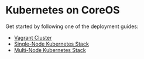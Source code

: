 # Kubernetes on CoreOS

Get started by following one of the deployment guides:

* [Vagrant Cluster](docs/vagrant)
* [Single-Node Kubernetes Stack](docs/single-node)
* [Multi-Node Kubernetes Stack](docs/multi-node)

